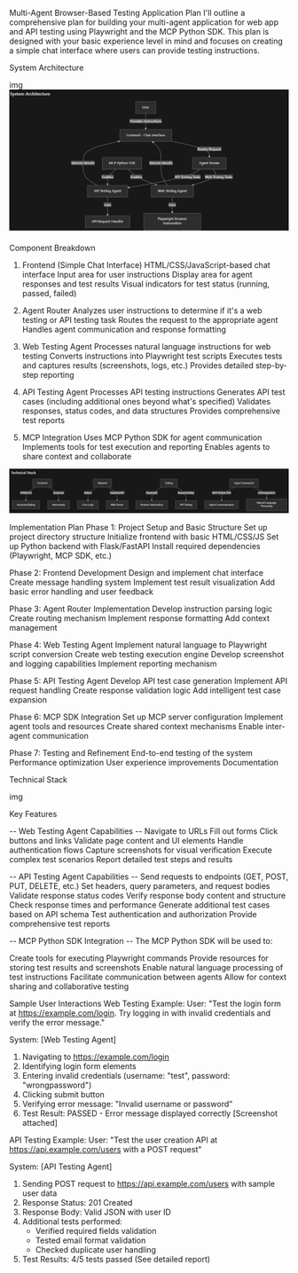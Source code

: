 Multi-Agent Browser-Based Testing Application Plan
I'll outline a comprehensive plan for building your multi-agent application for web app and API testing using Playwright and the MCP Python SDK. This plan is designed with your basic experience level in mind and focuses on creating a simple chat interface where users can provide testing instructions.

System Architecture

img
![alt text](img/arc.jpg)

Component Breakdown

1. Frontend (Simple Chat Interface)
   HTML/CSS/JavaScript-based chat interface
   Input area for user instructions
   Display area for agent responses and test results
   Visual indicators for test status (running, passed, failed)

2. Agent Router
   Analyzes user instructions to determine if it's a web testing or API testing task
   Routes the request to the appropriate agent
   Handles agent communication and response formatting

3. Web Testing Agent
   Processes natural language instructions for web testing
   Converts instructions into Playwright test scripts
   Executes tests and captures results (screenshots, logs, etc.)
   Provides detailed step-by-step reporting

4. API Testing Agent
   Processes API testing instructions
   Generates API test cases (including additional ones beyond what's specified)
   Validates responses, status codes, and data structures
   Provides comprehensive test reports

5. MCP Integration
   Uses MCP Python SDK for agent communication
   Implements tools for test execution and reporting
   Enables agents to share context and collaborate

![alt text](<img/tech stack.jpg>)

Implementation Plan
Phase 1: Project Setup and Basic Structure
Set up project directory structure
Initialize frontend with basic HTML/CSS/JS
Set up Python backend with Flask/FastAPI
Install required dependencies (Playwright, MCP SDK, etc.)

Phase 2: Frontend Development
Design and implement chat interface
Create message handling system
Implement test result visualization
Add basic error handling and user feedback

Phase 3: Agent Router Implementation
Develop instruction parsing logic
Create routing mechanism
Implement response formatting
Add context management

Phase 4: Web Testing Agent
Implement natural language to Playwright script conversion
Create web testing execution engine
Develop screenshot and logging capabilities
Implement reporting mechanism

Phase 5: API Testing Agent
Develop API test case generation
Implement API request handling
Create response validation logic
Add intelligent test case expansion

Phase 6: MCP SDK Integration
Set up MCP server configuration
Implement agent tools and resources
Create shared context mechanisms
Enable inter-agent communication

Phase 7: Testing and Refinement
End-to-end testing of the system
Performance optimization
User experience improvements
Documentation

Technical Stack

img

Key Features

-- Web Testing Agent Capabilities --
Navigate to URLs
Fill out forms
Click buttons and links
Validate page content and UI elements
Handle authentication flows
Capture screenshots for visual verification
Execute complex test scenarios
Report detailed test steps and results

-- API Testing Agent Capabilities --
Send requests to endpoints (GET, POST, PUT, DELETE, etc.)
Set headers, query parameters, and request bodies
Validate response status codes
Verify response body content and structure
Check response times and performance
Generate additional test cases based on API schema
Test authentication and authorization
Provide comprehensive test reports

-- MCP Python SDK Integration --
The MCP Python SDK will be used to:

Create tools for executing Playwright commands
Provide resources for storing test results and screenshots
Enable natural language processing of test instructions
Facilitate communication between agents
Allow for context sharing and collaborative testing

Sample User Interactions
Web Testing Example:
User: "Test the login form at https://example.com/login. Try logging in with invalid credentials and verify the error message."

System: [Web Testing Agent]

1. Navigating to https://example.com/login
2. Identifying login form elements
3. Entering invalid credentials (username: "test", password: "wrongpassword")
4. Clicking submit button
5. Verifying error message: "Invalid username or password"
6. Test Result: PASSED - Error message displayed correctly
   [Screenshot attached]

API Testing Example:
User: "Test the user creation API at https://api.example.com/users with a POST request"

System: [API Testing Agent]

1. Sending POST request to https://api.example.com/users with sample user data
2. Response Status: 201 Created
3. Response Body: Valid JSON with user ID
4. Additional tests performed:
   - Verified required fields validation
   - Tested email format validation
   - Checked duplicate user handling
5. Test Results: 4/5 tests passed (See detailed report)
